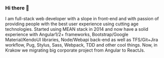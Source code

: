 ### Hi there 👋

I am full-stack web developer with a slope in front-end and with passion of providing people with the best user experience using cutting age technologies. Started using MEAN stack in 2014 and now have a solid experience with Angular1/2+ frameworks, Bootstrap/Google Material/KendoUI libraries, Node/Webapi back-end as well as TFS/Git+Jira workflow, Pug, Stylus, Sass, Webpack, TDD and other cool things. Now, in Krakow we migrating big corporate project from Angular to ReactJs. 

<!--
**antonpegov/antonpegov** is a ✨ _special_ ✨ repository because its `README.md` (this file) appears on your GitHub profile.

Here are some ideas to get you started:

- 🔭 I’m currently working on ...
- 🌱 I’m currently learning ...
- 👯 I’m looking to collaborate on ...
- 🤔 I’m looking for help with ...
- 💬 Ask me about ...
- 📫 How to reach me: ...
- 😄 Pronouns: ...
- ⚡ Fun fact: ...
-->
